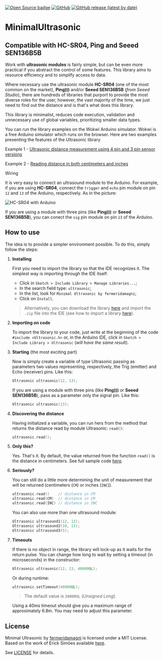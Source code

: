 [![Open Source badge](https://img.shields.io/badge/Open%20Source-❤-red.svg)](https://opensource.org/)
[![GitHub](https://img.shields.io/github/license/fermeridamagni/arduino-minimal-ultrasonic)](https://github.com/fermeridamagni/arduino-minimal-ultrasonic/blob/master/LICENSE)
[![GitHub release (latest by date)](https://img.shields.io/github/v/release/fermeridamagni/arduino-minimal-ultrasonic)](https://github.com/fermeridamagni/arduino-minimal-ultrasonic/releases/latest)

# MinimalUltrasonic

## Compatible with **HC-SR04**, **Ping** and **Seeed SEN136B5B**

Work with **ultrasonic modules** is fairly simple, but can be even more practical if you abstract the control of some features. This library aims to resource efficiency and to simplify access to data.

Where necessary use the ultrasonic module **HC-SR04** (one of the most common on the market), **Ping)))** and/or **Seeed SEN136B5B** (_from Seeed Studio_), there are hundreds of libraries that purport to provide the most diverse roles for the user, however, the vast majority of the time, we just need to find out the distance and is that's what does this library.

This library is minimalist, reduces code execution, validation and unnecessary use of global variables, prioritizing smaller data types.

You can run the library examples on the Wokwi Arduino simulator. Wokwi is a free Arduino simulator which runs on the browser. Here are two examples presenting the features of the Ultrasonic library

Example 1 - [Ultrasonic distance measurement using 4 pin and 3 pin sensor versions](https://wokwi.com/arduino/projects/296099969420493322)  

Example 2 - [Reading distance in both centimeters and inches](https://wokwi.com/arduino/projects/312346565007114818)

Wiring

It is very easy to connect an ultrasound module to the Arduino. For example, if you are using **HC-SR04**, connect the `trigger` and `echo` pin module on pin `12` and `13` of the Arduino, respectively. As in the picture:

![HC-SR04 with Arduino](extras/HC-SR04-with-Arduino.jpg?raw=true "HC-SR04 with Arduino")

If you are using a module with three pins (like  **Ping)))** or **Seeed SEN136B5B**), you can conect the `sig` pin module on pin `13` of the Arduino.

## How to use

The idea is to provide a simpler environment possible. To do this, simply follow the steps:

1. **Installing**

    First you need to import the library so that the IDE recognizes it. The simplest way is importing through the IDE itself:
    - Click in ```Sketch > Include Library > Manage Libraries...```;
    - In the search field type: ```ultrasonic```;
    - In the list, look for ```Minimal Ultrasonic by fermeridamagni```;
    - Click on ```Install```.

    > Alternatively, you can download the library [here](https://github.com/fermeridamagni/arduino-minimal-ultrasonic/archive/master.zip) and import the ```.zip``` file into the IDE (see how to import a library [here](https://www.arduino.cc/en/Guide/Libraries#toc4)).
2. **Importing on code**

    To import the library to your code, just write at the beginning of the code ```#include <Ultrasonic.h>``` or, in the Arduino IDE, click in ```Sketch > Include Library > Ultrasonic``` (_will have the same result_).
3. **Starting** (the most exciting part)

    Now is simply create a variable of type Ultrasonic passing as parameters two values representing, respectively, the Trig (emitter) and Echo (receiver) pins. Like this:

    ```c++
    Ultrasonic ultrasonic(12, 13);
    ```

    If you are using a module with three pins (like  **Ping)))** or **Seeed SEN136B5B**), pass as a parameter only the signal pin. Like this:

    ```c++
    Ultrasonic ultrasonic(13);
    ```

4. **Discovering the distance**

    Having initialized a variable, you can run hers from the method that returns the distance read by module Ultrasonic: ```read()```:

    ```c++
    ultrasonic.read();
    ```

5. **Only this?**

    Yes. That's it. By default, the value returned from the function  ```read()``` is the distance in centimeters. See full sample code [here](/examples/UltrasonicSimple/UltrasonicSimple.ino).

6. **Seriously?**

    You can still do a little more determining the unit of measurement that will be returned (centimeters (`CM`) or inches (`INC`)).

    ```c++
    ultrasonic.read()    // distance in CM
    ultrasonic.read(CM)  // distance in CM
    ultrasonic.read(INC) // distance in INC
    ```

    You can also use more than one ultrasound module:

    ```c++
    Ultrasonic ultrasound1(12, 13);
    Ultrasonic ultrasound2(10, 11);
    Ultrasonic ultrasound3(5);
    ```

7. **Timeouts**

    If there is no object in range, the library will lock-up as it waits for the return pulse. You can change how long to wait by setting a timeout (in microseconds) in the constructor:

    ```c++
    Ultrasonic ultrasonic(12, 13, 40000UL);
    ```

    Or during runtime:

    ```c++
    ultrasonic.setTimeout(40000UL);
    ```

    > The default value is `20000UL` (_Unsigned Long_).

    Using a 40ms timeout should give you a maximum range of approximately 6.8m. You may need to adjust this parameter.

## License

Minimal Ultrasonic by [fermeridamagni](http://magni.dev "fermeridamagni - Magni Development") is licensed under a MIT License.
Based on the work of Erick Simões available [here](https://github.com/ErickSimoes/Ultrasonic).

See [LICENSE](https://github.com/fermeridamagni/arduino-minimal-ultrasonic/blob/master/LICENSE) for details.
